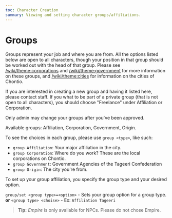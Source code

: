 ```yaml
---
toc: Character Creation
summary: Viewing and setting character groups/affiliations.
---
```

# Groups

Groups represent your job and where you are from. All the options listed below are open to all characters, though your position in that group should be worked out with the head of that group. Please see [/wiki/theme:corporations](Corporations) and [/wiki/theme:government](Government) for more information on these groups, and [/wiki/theme:cities](Cities) for information on the cities of Chontio.

If you are interested in creating a new group and having it listed here, please contact staff. If you what to be part of a private group (that is not open to all characters), you should choose "Freelance" under Affiliation or Corporation.

Only admin may change your groups after you've been approved.

Available groups: Affiliation, Corporation, Government, Origin.

To see the choices in each group, please use `group <type>`, like such:
* `group Affiliation`: Your major affiliation in the city.
* `group Corporation`: Where do you work? These are the local corporations on Chontio.
* `group Government`: Government Agencies of the Tageeri Confederation
* `group Origin`: The city you're from.

To set up your group affiliation, you specify the group type and your desired option.

`group/set <group type>=<option>` - Sets your group option for a group type. **or**
`<group type> <choise>` - Ex: `Affiliation Tageeri`

> **Tip:** *Empire* is only available for NPCs. Please do not chose Empire.
